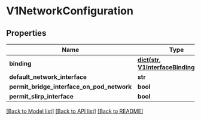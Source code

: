 # V1NetworkConfiguration

## Properties
Name | Type | Description | Notes
------------ | ------------- | ------------- | -------------
**binding** | [**dict(str, V1InterfaceBindingPlugin)**](V1InterfaceBindingPlugin.md) |  | [optional] 
**default_network_interface** | **str** |  | [optional] 
**permit_bridge_interface_on_pod_network** | **bool** |  | [optional] 
**permit_slirp_interface** | **bool** |  | [optional] 

[[Back to Model list]](../README.md#documentation-for-models) [[Back to API list]](../README.md#documentation-for-api-endpoints) [[Back to README]](../README.md)


